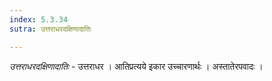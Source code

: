 ```yaml
---
index: 5.3.34
sutra: उत्तराधरदक्षिणादातिः

---
```

_उत्तराधरदक्षिणादातिः_ - उत्तराधर । आतिप्रत्यये इकार उच्चारणार्थः । अस्तातेरपवादः ।
